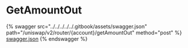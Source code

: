# GetAmountOut

{% swagger src="../../../../../.gitbook/assets/swagger.json" path="/uniswap/v2/router/{account}/getAmountOut" method="post" %}
[swagger.json](../../../../../.gitbook/assets/swagger.json)
{% endswagger %}
